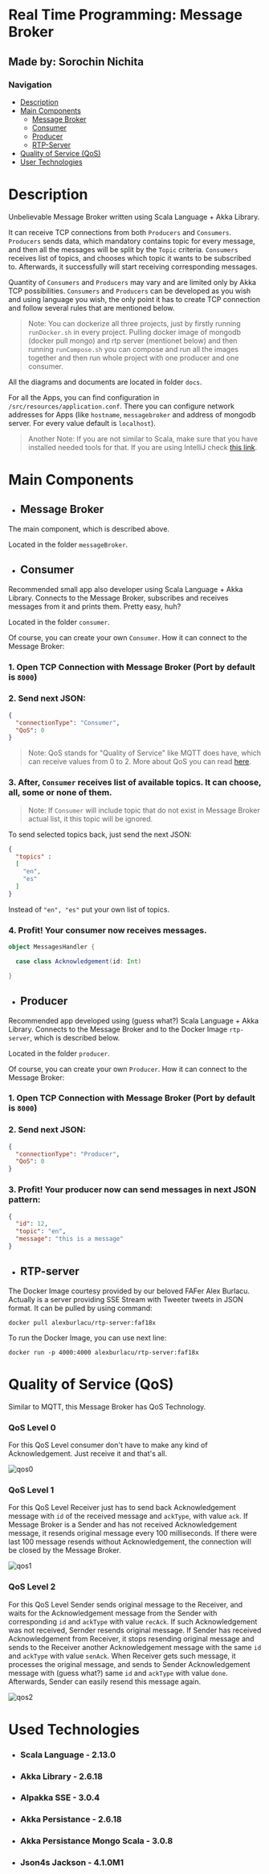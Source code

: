 # Real Time Programming: Message Broker

## Made by: Sorochin Nichita

### Navigation

- [Description](#description)
- [Main Components](#main-components)
  - [Message Broker](#message-broker)
  - [Consumer](#consumer)
  - [Producer](#producer)
  - [RTP-Server](#rtp-server)
- [Quality of Service (QoS)](#quality-of-service-qos)
- [User Technologies](#used-technologies)

# Description

Unbelievable Message Broker written using Scala Language + Akka Library.

It can receive TCP connections from both `Producers` and `Consumers`.
`Producers` sends data, which mandatory contains topic for every message, and 
then all the messages will be split by the `Topic` criteria.
`Consumers` receives list of topics, and chooses which topic it wants to be subscribed to. 
Afterwards, it successfully will start receiving corresponding messages.

Quantity of `Consumers` and `Producers` may vary and are limited only by Akka TCP 
possibilities. `Consumers` and `Producers` can be developed as you wish 
and using language you wish, the only point it has to create TCP connection and follow
several rules that are mentioned below.

> Note: You can dockerize all three projects, just by firstly running `runDocker.sh` in every project. Pulling docker image of mongodb 
(docker pull mongo) and rtp server (mentionet below) and then running `runCompose.sh` you can compose and run all the images together and then run whole project
with one producer and one consumer.

All the diagrams and documents are located in folder `docs`.

For all the Apps, you can find configuration in `/src/resources/application.conf`. 
There you can configure network addresses for Apps (like `hostname`, `messagebroker` and address of mongodb server.
For every value default is `localhost`).

> Another Note: If you are not similar to Scala, make sure that you have installed needed tools for that. If you are using IntelliJ check [this link](https://www.jetbrains.com/help/idea/discover-intellij-idea-for-scala.html#scala_plugin).

# Main Components

- ## Message Broker

The main component, which is described above. 

Located in the folder `messageBroker`.

- ## Consumer

Recommended small app also developer using Scala Language + Akka Library. Connects to
the Message Broker, subscribes and receives messages from it and prints them. Pretty
easy, huh?

Located in the folder `consumer`.

Of course, you can create your own `Consumer`. How it can connect to the Message Broker:
### 1. Open TCP Connection with Message Broker (Port by default is `8000`)
### 2. Send next JSON:
```json
{
  "connectionType": "Consumer",
  "QoS": 0
}
```
> Note: QoS stands for "Quality of Service" like MQTT does have, which can receive values from 0 to 2. 
More about QoS you can read [here](https://www.hivemq.com/blog/mqtt-essentials-part-6-mqtt-quality-of-service-levels/).

### 3. After, `Consumer` receives list of available topics. It can choose, all, some or none of them.
> Note: If `Consumer` will include topic that do not exist in Message Broker actual list, it
this topic will be ignored.

To send selected topics back, just send the next JSON:
```json
{
  "topics" : 
  [
    "en",
    "es"
  ]
}
```

Instead of `"en", "es"` put your own list of topics.

### 4.  Profit! Your consumer now receives messages.

```scala
object MessagesHandler {

  case class Acknowledgement(id: Int)

}
```

- ## Producer

Recommended app developed using (guess what?) Scala Language + Akka Library. Connects to
the Message Broker and to the Docker Image `rtp-server`, which is described below.

Located in the folder `producer`.

Of course, you can create your own `Producer`. How it can connect to the Message Broker:
### 1. Open TCP Connection with Message Broker (Port by default is `8000`)
### 2. Send next JSON:
```json
{
  "connectionType": "Producer",
  "QoS": 0
}
```

### 3. Profit! Your producer now can send messages in next JSON pattern:
```json
{
  "id": 12,
  "topic": "en",
  "message": "this is a message"
}
```

- ## RTP-server

The Docker Image courtesy provided by our beloved FAFer Alex Burlacu. Actually 
is a server providing SSE Stream with Tweeter tweets in JSON format. It can be pulled by 
using command:
```shell
docker pull alexburlacu/rtp-server:faf18x
```
To run the Docker Image, you can use next line:
```shell
docker run -p 4000:4000 alexburlacu/rtp-server:faf18x
```
# Quality of Service (QoS)

Similar to MQTT, this Message Broker has QoS Technology.

### QoS Level 0

For this QoS Level consumer don't have to make any kind of Acknowledgement. Just receive it and that's all.

![qos0](docs/images/qos0.png)

### QoS Level 1

For this QoS Level Receiver just has to send back Acknowledgement message with `id` of the received message and `ackType`,
with value `ack`. If Message Broker is a Sender and has not received Acknowledgement message, it resends original message every 100 milliseconds.
If there were last 100 message resends without Acknowledgement, the connection will be closed by the Message Broker.

![qos1](docs/images/qos1.png)

### QoS Level 2

For this QoS Level Sender sends original message to the Receiver, and waits for the Acknowledgement message from the Sender
with corresponding `id` and `ackType` with value `recAck`. If such Acknowledgement was not received, Sernder resends original message.
If Sender has received Acknowledgement from Receiver, it stops resending original message and sends to the Receiver another Acknowledgement
message with the same `id` and `ackType` with value `senAck`. When Receiver gets such message, it processes the original message, and sends to
Sender Acknowledgement message with (guess what?) same `id` and `ackType` with value `done`. Afterwards, Sender can easily resend this message again.

![qos2](docs/images/qos2.png)

# Used Technologies 

- ### Scala Language - 2.13.0

- ### Akka Library - 2.6.18

- ### Alpakka SSE - 3.0.4

- ### Akka Persistance - 2.6.18

- ### Akka Persistance Mongo Scala - 3.0.8

- ### Json4s Jackson - 4.1.0M1
